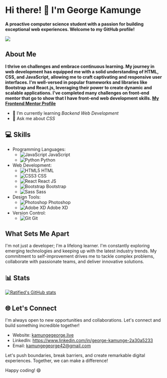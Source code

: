 # Hi there! 👋 I'm George Kamunge

__A proactive computer science student with a passion for building exceptional web experiences. Welcome to my GitHub profile!__

[![](https://visitcount.itsvg.in/api?id=Ratified&label=Profile%20Views&icon=5&pretty=true)](https://visitcount.itsvg.in)

## About Me

**I thrive on challenges and embrace continuous learning. My journey in web development has equipped me with a solid understanding of HTML, CSS, and JavaScript, allowing me to craft captivating and responsive user interfaces. I'm well-versed in popular frameworks and libraries like Bootstrap and React.js, leveraging their power to create dynamic and scalable applications. I've completed many challenges on front-end mentor that go to show that I have front-end web development skills. [My Frontend Mentor Profile](https://www.frontendmentor.io/profile/Ratified)**

- 🌱 I’m currently learning *Backend Web Development*
- 💬 Ask me about *CSS*

## 💻 Skills
- Programming Languages: 
  - ![JavaScript](https://img.icons8.com/color/48/000000/javascript.png) JavaScript
  - ![Python](https://img.icons8.com/color/48/000000/python.png) Python
- Web Development: 
  - ![HTML5](https://img.icons8.com/color/48/000000/html-5.png) HTML
  - ![CSS3](https://img.icons8.com/color/48/000000/css3.png) CSS
  - ![React](https://img.icons8.com/color/48/000000/react-native.png) React JS
  - ![Bootstrap](https://img.icons8.com/color/48/000000/bootstrap.png) Bootstrap
  - ![Sass](https://img.icons8.com/color/48/000000/sass.png) Sass
- Design Tools: 
  - ![Photoshop](https://img.icons8.com/color/48/000000/adobe-photoshop.png) Photoshop
  - ![Adobe XD](https://img.icons8.com/color/48/000000/adobe-xd.png) Adobe XD
- Version Control: 
  - ![Git](https://img.icons8.com/color/48/000000/git.png) Git

## What Sets Me Apart

I'm not just a developer; I'm a lifelong learner. I'm constantly exploring emerging technologies and keeping up with the latest industry trends. My commitment to self-improvement drives me to tackle complex problems, collaborate with passionate teams, and deliver innovative solutions.

## 📊 Stats
[![Ratified's GitHub stats](https://github-readme-stats.vercel.app/api?username=Ratified&show_icons=true&theme=radical)](https://github.com/Ratified/github-readme-stats)

## 🌐 Let's Connect

I'm always open to new opportunities and collaborations. Let's connect and build something incredible together!

- Website: <a href="http://kamungegeorge.live/" target="_blank">kamungegeorge.live</a>
- LinkedIn: https://www.linkedin.com/in/george-kamunge-2a30a5233
- Email: kamungegeorge42@gmail.com

Let's push boundaries, break barriers, and create remarkable digital experiences. Together, we can make a difference!

Happy coding! 😄

